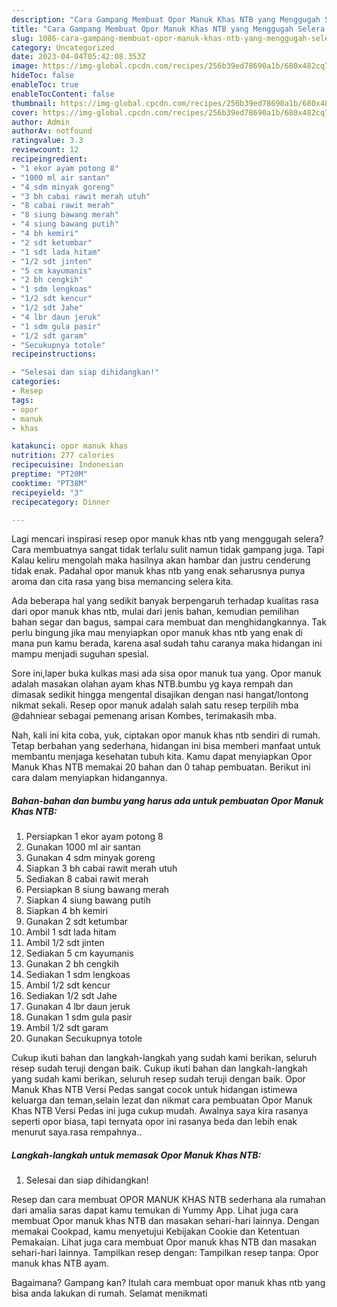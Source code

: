 ```yaml
---
description: "Cara Gampang Membuat Opor Manuk Khas NTB yang Menggugah Selera "
title: "Cara Gampang Membuat Opor Manuk Khas NTB yang Menggugah Selera "
slug: 1086-cara-gampang-membuat-opor-manuk-khas-ntb-yang-menggugah-selera
category: Uncategorized
date: 2023-04-04T05:42:08.353Z
image: https://img-global.cpcdn.com/recipes/256b39ed78690a1b/680x482cq70/opor-manuk-khas-ntb-foto-resep-utama.jpg
hideToc: false
enableToc: true
enableTocContent: false
thumbnail: https://img-global.cpcdn.com/recipes/256b39ed78690a1b/680x482cq70/opor-manuk-khas-ntb-foto-resep-utama.jpg
cover: https://img-global.cpcdn.com/recipes/256b39ed78690a1b/680x482cq70/opor-manuk-khas-ntb-foto-resep-utama.jpg
author: Admin
authorAv: notfound
ratingvalue: 3.3
reviewcount: 12
recipeingredient:
- "1 ekor ayam potong 8"
- "1000 ml air santan"
- "4 sdm minyak goreng"
- "3 bh cabai rawit merah utuh"
- "8 cabai rawit merah"
- "8 siung bawang merah"
- "4 siung bawang putih"
- "4 bh kemiri"
- "2 sdt ketumbar"
- "1 sdt lada hitam"
- "1/2 sdt jinten"
- "5 cm kayumanis"
- "2 bh cengkih"
- "1 sdm lengkoas"
- "1/2 sdt kencur"
- "1/2 sdt Jahe"
- "4 lbr daun jeruk"
- "1 sdm gula pasir"
- "1/2 sdt garam"
- "Secukupnya totole"
recipeinstructions:

- "Selesai dan siap dihidangkan!"
categories:
- Resep
tags:
- opor
- manuk
- khas

katakunci: opor manuk khas 
nutrition: 277 calories
recipecuisine: Indonesian
preptime: "PT20M"
cooktime: "PT38M"
recipeyield: "3"
recipecategory: Dinner

---
```



Lagi mencari inspirasi resep opor manuk khas ntb yang menggugah selera? Cara membuatnya sangat tidak terlalu sulit namun tidak gampang juga. Tapi Kalau keliru mengolah maka hasilnya akan hambar dan justru cenderung tidak enak. Padahal opor manuk khas ntb yang enak seharusnya punya aroma dan cita rasa yang bisa memancing selera kita.


Ada beberapa hal yang sedikit banyak berpengaruh terhadap kualitas rasa dari opor manuk khas ntb, mulai dari jenis bahan, kemudian pemilihan bahan segar dan bagus, sampai cara membuat dan menghidangkannya. Tak perlu bingung jika mau menyiapkan opor manuk khas ntb yang enak di mana pun kamu berada, karena asal sudah tahu caranya maka hidangan ini mampu menjadi suguhan spesial.

Sore ini,laper buka kulkas masi ada sisa opor manuk tua yang. Opor manuk adalah masakan olahan ayam khas NTB.bumbu yg kaya rempah dan dimasak sedikit hingga mengental disajikan dengan nasi hangat/lontong nikmat sekali. Resep opor manuk adalah salah satu resep terpilih mba @dahniear sebagai pemenang arisan Kombes, terimakasih mba.


Nah, kali ini kita coba, yuk, ciptakan opor manuk khas ntb sendiri di rumah. Tetap berbahan yang sederhana, hidangan ini bisa memberi manfaat untuk membantu menjaga kesehatan tubuh kita. Kamu dapat menyiapkan Opor Manuk Khas NTB memakai 20 bahan dan 0 tahap pembuatan. Berikut ini cara dalam menyiapkan hidangannya.

<!--inarticleads1-->

##### Bahan-bahan dan bumbu yang harus ada untuk pembuatan Opor Manuk Khas NTB:

1. Persiapkan 1 ekor ayam potong 8
1. Gunakan 1000 ml air santan
1. Gunakan 4 sdm minyak goreng
1. Siapkan 3 bh cabai rawit merah utuh
1. Sediakan 8 cabai rawit merah
1. Persiapkan 8 siung bawang merah
1. Siapkan 4 siung bawang putih
1. Siapkan 4 bh kemiri
1. Gunakan 2 sdt ketumbar
1. Ambil 1 sdt lada hitam
1. Ambil 1/2 sdt jinten
1. Sediakan 5 cm kayumanis
1. Gunakan 2 bh cengkih
1. Sediakan 1 sdm lengkoas
1. Ambil 1/2 sdt kencur
1. Sediakan 1/2 sdt Jahe
1. Gunakan 4 lbr daun jeruk
1. Gunakan 1 sdm gula pasir
1. Ambil 1/2 sdt garam
1. Gunakan Secukupnya totole


Cukup ikuti bahan dan langkah-langkah yang sudah kami berikan, seluruh resep sudah teruji dengan baik. Cukup ikuti bahan dan langkah-langkah yang sudah kami berikan, seluruh resep sudah teruji dengan baik. Opor Manuk Khas NTB Versi Pedas sangat cocok untuk hidangan istimewa keluarga dan teman,selain lezat dan nikmat cara pembuatan Opor Manuk Khas NTB Versi Pedas ini juga cukup mudah. Awalnya saya kira rasanya seperti opor biasa, tapi ternyata opor ini rasanya beda dan lebih enak menurut saya.rasa rempahnya.. 

<!--inarticleads2-->

##### Langkah-langkah untuk memasak Opor Manuk Khas NTB:


1. Selesai dan siap dihidangkan!

Resep dan cara membuat OPOR MANUK KHAS NTB sederhana ala rumahan dari amalia saras dapat kamu temukan di Yummy App. Lihat juga cara membuat Opor manuk khas NTB dan masakan sehari-hari lainnya. Dengan memakai Cookpad, kamu menyetujui Kebijakan Cookie dan Ketentuan Pemakaian. Lihat juga cara membuat Opor manuk khas NTB dan masakan sehari-hari lainnya. Tampilkan resep dengan: Tampilkan resep tanpa: Opor manuk khas NTB ayam. 

Bagaimana? Gampang kan? Itulah cara membuat opor manuk khas ntb yang bisa anda lakukan di rumah. Selamat menikmati
